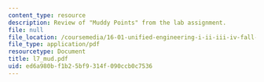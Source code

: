 ```yaml
---
content_type: resource
description: Review of "Muddy Points" from the lab assignment.
file: null
file_location: /coursemedia/16-01-unified-engineering-i-ii-iii-iv-fall-2005-spring-2006/ed6a980bf1b25bf9314f090ccb0c7536_l7_mud.pdf
file_type: application/pdf
resourcetype: Document
title: l7_mud.pdf
uid: ed6a980b-f1b2-5bf9-314f-090ccb0c7536
---
```

